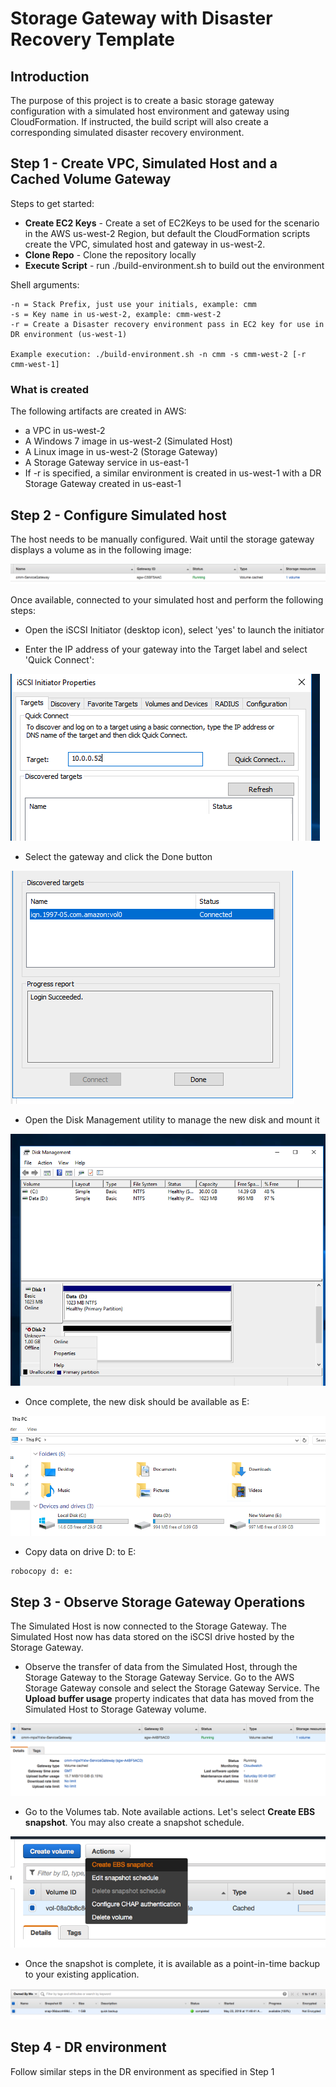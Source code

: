 # Storage Gateway with Disaster Recovery Template

## Introduction

The purpose of this project is to create a basic storage gateway configuration with a simulated host environment and gateway using CloudFormation. If instructed, the build script will also create a corresponding simulated disaster recovery environment.

## Step 1 - Create VPC, Simulated Host and a Cached Volume Gateway

Steps to get started:
* **Create EC2 Keys** - Create a set of EC2Keys to be used for the scenario in the AWS us-west-2 Region, but default the CloudFormation scripts create the VPC, simulated host and gateway in us-west-2.
* **Clone Repo** - Clone the repository locally
* **Execute Script** - run ./build-environment.sh to build out the environment

Shell arguments:
```
-n = Stack Prefix, just use your initials, example: cmm
-s = Key name in us-west-2, example: cmm-west-2
-r = Create a Disaster recovery environment pass in EC2 key for use in DR environment (us-west-1)

Example execution: ./build-environment.sh -n cmm -s cmm-west-2 [-r cmm-west-1]
```
### What is created

The following artifacts are created in AWS:

* a VPC in us-west-2
* A Windows 7 image in us-west-2 (Simulated Host)
* A Linux image in us-west-2 (Storage Gateway)
* A Storage Gateway service in us-east-1
* If -r is specified, a similar environment is created in us-west-1 with a DR Storage Gateway created in us-east-1

## Step 2 - Configure Simulated host

The host needs to be manually configured. Wait until the storage gateway displays a volume as in the following image:

![Storage Gateway Is Available](images/image1.png)

Once available, connected to your simulated host and perform the following steps:

* Open the iSCSI Initiator (desktop icon), select 'yes' to launch the initiator

* Enter the IP address of your gateway into the Target label and select 'Quick Connect':

![Target IP Address](images/image2.png)

* Select the gateway and click the Done button

![Select Gateway](images/image3.png)

* Open the Disk Management utility to manage the new disk and mount it

![Disk Utility](images/image4.png)

* Once complete, the new disk should be available as E:

![New Volume](images/image5.png)

* Copy data on drive D: to E:

```
robocopy d: e:
```
## Step 3 - Observe Storage Gateway Operations

The Simulated Host is now connected to the Storage Gateway. The Simulated Host now has data stored on the iSCSI drive hosted by the Storage Gateway.

* Observe the transfer of data from the Simulated Host, through the Storage Gateway to the Storage Gateway Service. Go to the AWS Storage Gateway console and select the Storage Gateway Service. The **Upload buffer usage** property indicates that data has moved from the Simulated Host to Storage Gateway volume.

![Upload buffer usage](images/image6.png)

* Go to the Volumes tab. Note available actions. Let's select **Create EBS snapshot**. You may also create a snapshot schedule.

![Upload buffer usage](images/image7.png)

* Once the snapshot is complete, it is available as a point-in-time backup to your existing application.

![Snapshot Available](images/image8.png)

## Step 4 - DR environment

Follow similar steps in the DR environment as specified in Step 1
